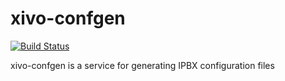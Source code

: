 xivo-confgen
=========
[![Build Status](https://travis-ci.org/xivo-pbx/xivo-confgen.png?branch=master)](https://travis-ci.org/xivo-pbx/xivo-confgen)

xivo-confgen is a service for generating IPBX configuration files
